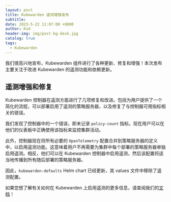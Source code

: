 ```yaml
---
layout: post
title: Kubewarden 遥测增强发布
subtitle:
date: 2023-5-22 11:07:00 +0800
author: Ksd
header-img: img/post-bg-desk.jpg
catalog: true
tags:
  - Kubewarden
---
```


我们很高兴地宣布，Kubewarden 组件进行了各种更新、修复和增强！本次发布主要关注于改进 Kubewarden 的遥测功能和依赖更新。

## 遥测增强和修复

Kubewarden 控制器在遥测方面进行了几项修复和改进。包括为用户提供了一个简化的流程，可以部署启用了遥测的策略服务器，以及修复了与控制器可用指标相关的错误。

我们发现了控制器中的一个错误，即未记录 `policy-count` 指标。现在用户可以在他们的仪表板中正确使用该指标来监控集群活动。

此外，控制器现在将所有必要的 `OpenTelemetry` 配置合并到策略服务器的定义中，以启用遥测功能。这意味着用户不再需要为集群中每个部署的策略服务器单独启用遥测。相反，他们可以在 Kubewarden 控制器中启用遥测，然后该配置将适当地传播到所有随后部署的策略服务器。

因此，`kubewarden-defaults` Helm chart 已经更新，其 values 文件中移除了遥测配置。

如果您想了解有关如何在 Kubewarden 上启用遥测的更多信息，请查阅我们的[文档](https://docs.kubewarden.io/operator-manual/telemetry/opentelemetry/quickstart)！
